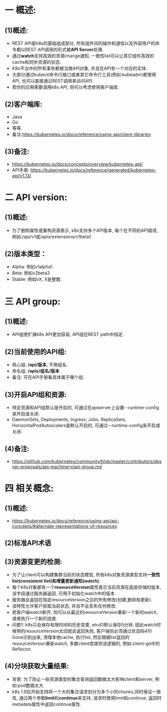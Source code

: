 # 一 概述:
## (1)概述:
- REST API是k8s的基础组成部分, 所有组件间的操作和通信以及外部用户的命令都以REST API调用的形式被**API Server**处理.
- 通过**watch**支持高效的资源change通知, 一致性list可以让其它组件高效的cache和同步资源的状态.
- K8s平台中的所有事务都被当做API对象, 并且在API有一个对应的实体.
- 大部分通过kubectl命令行接口或者其它命令行工具(例如:kubeadm)都使用API, 也可以直接通过REST调用来访问API.
- 若你的应用需要调用k8s API, 则可以考虑使用客户端库.

## (2)客户端库:
- Java
- Go
- 等等.
- 备注:https://kubernetes.io/docs/reference/using-api/client-libraries

## (3)备注:
- https://kubernetes.io/docs/concepts/overview/kubernetes-api/
- API手册: https://kubernetes.io/docs/reference/generated/kubernetes-api/v1.13/

# 二 API version:
## (1)概述:
- 为了删除属性或重构资源表示, k8s支持多个API版本, 每个在不同的API路径, 例如:/api/v1或/apis/extensions/v1beta1.

## (2)版本类型：
- Alpha: 例如v1alpha1.
- Beta: 例如v2beta3
- Stable: 例如vX, X是整数.

# 三 API group:
## (1)概述:
- API组使扩展k8s API更加容易, API组在REST path中指定.

## (2)当前使用的API组:
- 核心组: **/api/版本**, 不用组名.
- 命名组: **/apis/组名/版本**
- 备注: 可在API手册看具体属于哪个组.

## (3)开启API组和资源:
- 特定资源和API组默认是开启的, 可通过在apiserver上设置--runtime-config来开启或关闭.
- DaemonSets, Deployments, Ingress, Jobs, ReplicaSets, HorizontalPodAutoscalers是默认开启的, 可通过--runtime-config来开启或关闭.

## (4)备注:
- https://github.com/kubernetes/community/blob/master/contributors/design-proposals/api-machinery/api-group.md

# 四 相关概念:
## (1)概述:
- https://kubernetes.io/docs/reference/using-api/api-concepts/#alternate-representations-of-resources

## (2)标准API术语

## (3)资源变更的检测:
- 为了让client可以构建集群当前的状态模型, 所有k8s对象资源类型支持**一致性list(consistent list)**和**增量更新通知(watch)**.
- 每个k8s对象都有一个**resourceVersion**属性表示当前资源在底层存储的版本, 该字段通过服务器返回, 可用于初始化watch中的版本.
- 服务器会返回在指定resourceVersion之后的所有修改(创建,删除和更新).
- 该特性允许客户获取当前状态, 并且不会丢失任何修改.
- 若客户端watch断开, 则可以从最近的resourceVersion重新一个新的watch, 或者执行一个新的连接.
- 问题1: k8s只会保存有限时间的历史变更, etcd3默认保存5分钟, 因此watch时候带的resourceVersion太旧就会返回失败, 客户端则必须通过状态码410 Gone识别出来, 清理本地cache, 执行list, 然后根据list返回的resourceVersion重新watch, 多数client库提供该逻辑的, 例如:client-go中的Reflector.

## (4)分块获取大量结果:
- 背景: 为了防止一些资源类型的集合查询返回数据太大影响client和server, 例如:pod数据太大.
- k8s 1.9后开始支持将一个大的集合请求划分为多个小的chunks,同时保证一致性, 通过两个参数**limit**和**continue**来支持, 请求时使用limit和continue, 返回时metadata属性中返回continue属性.

